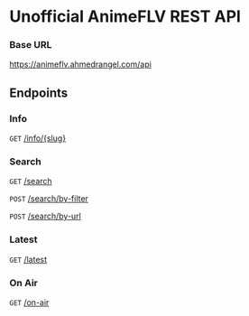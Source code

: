 # Unofficial AnimeFLV REST API

### Base URL
https://animeflv.ahmedrangel.com/api

## Endpoints
### Info
`GET` [/info/{slug}](https://animeflv.ahmedrangel.com/api#/Info/get_info)

### Search
`GET` [/search](https://animeflv.ahmedrangel.com/api#/Search/get_search)

`POST` [/search/by-filter](https://animeflv.ahmedrangel.com/api#/Search/post_searchByFilter)

`POST` [/search/by-url](https://animeflv.ahmedrangel.com/api#/Search/get_searchByUrl)

### Latest
`GET` [/latest](https://animeflv.ahmedrangel.com/api#/Latest/get_latest)

### On Air
`GET` [/on-air](https://animeflv.ahmedrangel.com/api#/On%20Air/get_onAir)